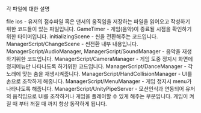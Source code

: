 각 파일에 대한 설명

file ios - 유저의 점수파일 혹은 댄서의 움직임을 저장하는 파일을 읽어오고 작성하기 위한 코드들이 있는 파일입니다.
GameTimer - 게임(음악)이 종료될 시점을 확인하기 위한 타이머입니다.
initializingScene - 씬을 전환해주는 코드입니다.
ManagerScript/ChangeScene - 씬전환 내부 내용입니다.
ManagerScript/AudioManager, ManagerScript/SoundManager - 음악을 재생하기위한 코드입니다.
ManagerScript/CameraManager - 게임 도중 정지시 화면에 정지메뉴만 나타나도록 하기위한 코드입니다.
ManagerScript/DanceManager - 각 노래에 맞는 춤을 재생시켜줍니다.
ManagerScript/HandCollisionManager - UI를 손으로 조작하게 해줍니다.
ManagerScript/MenuManager - 게임 정지시 menu가 나타나도록 해줍니다.
ManagerScript/UnityPipeServer - 모션인식과 연동되어 유저의 움직임으로 UI를 조작하거나 게임을 플레이할 수 있게 해주는 부분입니다.
			게임이 켜질 때 부터 꺼질 때 까지 항상 동작하게 됩니다.
